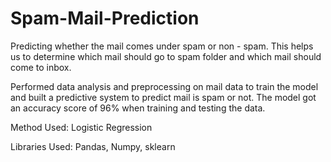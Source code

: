 # Spam-Mail-Prediction

Predicting whether the mail comes under spam or non - spam.
This helps us to determine which mail should go to spam folder and which mail should come to inbox.

Performed data analysis and preprocessing on mail data to train the model and built a predictive system to predict mail is spam or not. 
The model got an accuracy score of 96% when training and testing the data.

Method Used: Logistic Regression

Libraries Used: Pandas, Numpy, sklearn


